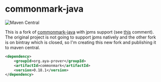 commonmark-java
===============

![Maven Central](https://img.shields.io/maven-central/v/org.aya-prover/commonmark)

This is a fork of [commonmark-java] with jpms support
(see [this](https://github.com/commonmark/commonmark-java/issues/125#issuecomment-985213623) comment).
The original project is not going to support jpms natively and the other fork is on bintray which is closed,
so I'm creating this new fork and publishing it to maven central.

[commonmark-java]: https://github.com/commonmark/commonmark-java

```xml
<dependency>
    <groupId>org.aya-prover</groupId>
    <artifactId>commonmark</artifactId>
    <version>0.18.1</version>
</dependency>
```
